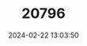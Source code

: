 ---
title: "20796"
category: "Sterkia clementina"
draft: false
date: 2024-02-22 13:03:50
languages:
  English: ["Insular Birddrop", "San Clemente Island Blunt-top Snail"]
---